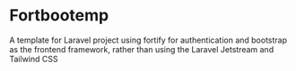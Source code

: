 # Fortbootemp
A template for Laravel project using fortify for authentication and bootstrap as the frontend framework, rather than using the Laravel Jetstream and Tailwind CSS
